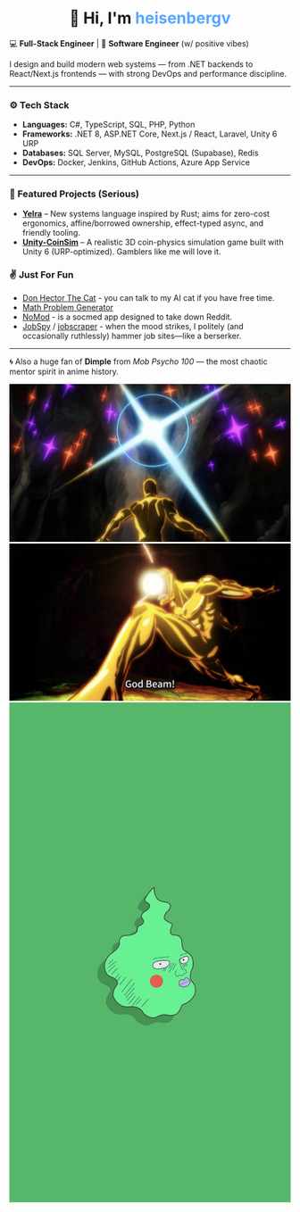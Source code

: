 <h1 align="center">👋 Hi, I'm <span style="color:#58a6ff;">heisenbergv</span></h1>


💻 **Full-Stack Engineer** | 🧠 **Software Engineer** (w/ positive vibes)

I design and build modern web systems — from .NET backends to React/Next.js frontends — with strong DevOps and performance discipline.  

---

### ⚙️ Tech Stack
- **Languages:** C#, TypeScript, SQL, PHP, Python  
- **Frameworks:** .NET 8, ASP.NET Core, Next.js / React, Laravel, Unity 6 URP  
- **Databases:** SQL Server, MySQL, PostgreSQL (Supabase), Redis  
- **DevOps:** Docker, Jenkins, GitHub Actions, Azure App Service  

---

### 🧩 Featured Projects (Serious)
- **[Yelra](https://github.com/heisenbergv1/yelra)** – New systems language inspired by Rust; aims for zero-cost ergonomics, affine/borrowed ownership, effect-typed async, and friendly tooling.
- **[Unity-CoinSim](#)** – A realistic 3D coin-physics simulation game built with Unity 6 (URP-optimized). Gamblers like me will love it.

### ✌ Just For Fun
- [Don Hector The Cat](https://ai-chatbot-nksn.vercel.app/) - you can talk to my AI cat if you have free time.
- [Math Problem Generator](https://math-problem-generator-pi.vercel.app/)
- [NoMod](#) - is a socmed app designed to take down Reddit.
- [JobSpy](https://github.com/heisenbergv1/JobSpy) / [jobscraper](https://github.com/heisenbergv1/jobscraper) - when the mood strikes, I politely (and occasionally ruthlessly) hammer job sites—like a berserker.

---
<!--
## 🤔 Frequently Asked (and Mildly Concerning) Questions

### Q: What are you doing as a Software Engineer?
**A:** Most days we act like a product manager & designer. ChatGPT is our extremely enthusiastic intern—great at memory, surprisingly okay at vibes. The real job? Knowing **what** to build, **why** it matters, and **how** to build & ship it.

> TL;DR: We architect, design, and orchestrate. The code is the soundtrack.

### Q: How do we become an expert “vibe coder”?
**A:** Start by treating curiosity like a superpower. Ask weird, out-of-the-box, sideways questions. Pair intuition with first-principles thinking. You just vibe most of the time. But, there are hard times you must use curse words so ChatGPT truly understands your meaning.

> TL;DR: Vibes + rigor = senior energy.

---

### 💡 About the Name

The pseudonym **“heisenbergv1”** is a nod to **Werner Heisenberg**, the physicist behind the *Uncertainty Principle* — the idea that observation itself affects reality.  

The “**v1**” reminds me that every project — like every theory — begins with a **version one**, and improvement is an ongoing process of iteration and refinement.

Although my background is in **pragmatic software engineering**, I’m deeply drawn to **Physics and Mathematics** — not just as sciences, but as philosophies of precision, symmetry, and truth-seeking. 
I try to bring that same rigor and curiosity into code design, architecture, and system thinking.

> “In both physics and programming, clarity is not simplicity — it’s understanding the complexity so deeply that it looks simple.”


---
-->

🌀 Also a huge fan of **Dimple** from *Mob Psycho 100* — the most chaotic mentor spirit in anime history.  


<img src="https://github.com/heisenbergv1/heisenbergv1/blob/9a769d40e6329b76755cfa1005d07f2d00ed589e/dimple.jpg" />


<img src="https://github.com/heisenbergv1/heisenbergv1/blob/f2da7b756728b37af55e44f6205fa6420a9b2033/dimple_3.jpg" />


<img src="https://github.com/heisenbergv1/heisenbergv1/blob/f2da7b756728b37af55e44f6205fa6420a9b2033/dimple_2.jpg" />


